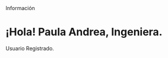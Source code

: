 <!DOCTYPE html>
<html>
<head>
   Información
</head>
<body>
    <h1>¡Hola! Paula Andrea, Ingeniera.</h1>
    <p>Usuario Registrado.</p>
</body>
</html>


